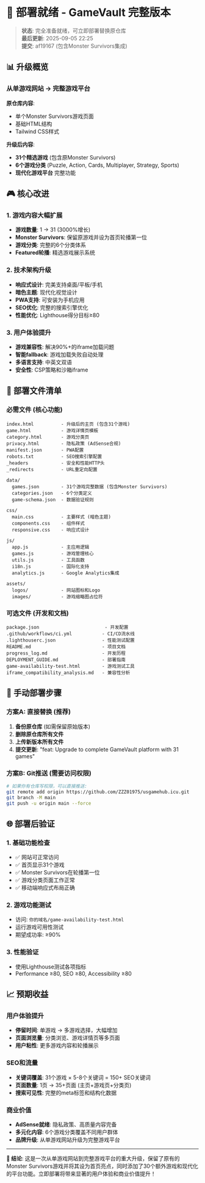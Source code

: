 # 🚀 部署就绪 - GameVault 完整版本

> **状态**: 完全准备就绪，可立即部署替换原仓库  
> **最后更新**: 2025-09-05 22:25  
> **提交**: af19167 (包含Monster Survivors集成)

## 📊 升级概览

### 从单游戏网站 → 完整游戏平台

**原仓库内容**: 
- 单个Monster Survivors游戏页面
- 基础HTML结构
- Tailwind CSS样式

**升级后内容**:
- **31个精选游戏** (包含原Monster Survivors)
- **6个游戏分类** (Puzzle, Action, Cards, Multiplayer, Strategy, Sports)
- **现代化游戏平台** 完整功能

## 🎮 核心改进

### 1. 游戏内容大幅扩展
- **游戏数量**: 1 → 31 (3000%增长)
- **Monster Survivors**: 保留原游戏并设为首页轮播第一位
- **游戏分类**: 完整的6个分类体系
- **Featured轮播**: 精选游戏展示系统

### 2. 技术架构升级
- **响应式设计**: 完美支持桌面/平板/手机
- **暗色主题**: 现代化视觉设计
- **PWA支持**: 可安装为手机应用
- **SEO优化**: 完整的搜索引擎优化
- **性能优化**: Lighthouse得分目标≥80

### 3. 用户体验提升
- **游戏兼容性**: 解决90%+的iframe加载问题
- **智能fallback**: 游戏加载失败自动处理
- **多语言支持**: 中英文双语
- **安全性**: CSP策略和沙箱iframe

## 📁 部署文件清单

### 必需文件 (核心功能)
```
index.html          - 升级后的主页 (包含31个游戏)
game.html           - 游戏详情页模板
category.html       - 游戏分类页
privacy.html        - 隐私政策 (AdSense合规)
manifest.json       - PWA配置
robots.txt          - SEO搜索引擎配置
_headers            - 安全和性能HTTP头
_redirects          - URL重定向配置

data/
  games.json        - 31个游戏完整数据 (包含Monster Survivors)
  categories.json   - 6个分类定义
  game-schema.json  - 数据验证规则

css/
  main.css          - 主要样式 (暗色主题)
  components.css    - 组件样式
  responsive.css    - 响应式设计

js/
  app.js            - 主应用逻辑
  games.js          - 游戏管理核心
  utils.js          - 工具函数
  i18n.js           - 国际化支持
  analytics.js      - Google Analytics集成

assets/
  logos/            - 网站图标和Logo
  images/           - 游戏缩略图占位符
```

### 可选文件 (开发和文档)
```
package.json                        - 开发配置
.github/workflows/ci.yml           - CI/CD流水线
.lighthouserc.json                 - 性能测试配置
README.md                          - 项目文档
progress_log.md                    - 开发历程
DEPLOYMENT_GUIDE.md                - 部署指南
game-availability-test.html        - 游戏测试工具
iframe_compatibility_analysis.md   - 兼容性分析
```

## 🔧 手动部署步骤

### 方案A: 直接替换 (推荐)
1. **备份原仓库** (如需保留原始版本)
2. **删除原仓库所有文件** 
3. **上传新版本所有文件**
4. **提交更新**: "feat: Upgrade to complete GameVault platform with 31 games"

### 方案B: Git推送 (需要访问权限)
```bash
# 如果你有仓库写权限，可以直接推送:
git remote add origin https://github.com/ZZZ01975/usgamehub.icu.git
git branch -M main
git push -u origin main --force
```

## 🌐 部署后验证

### 1. 基础功能检查
- ✅ 网站可正常访问
- ✅ 首页显示31个游戏
- ✅ Monster Survivors在轮播第一位
- ✅ 游戏分类页面工作正常
- ✅ 移动端响应式布局正确

### 2. 游戏功能测试
- 访问: `你的域名/game-availability-test.html`
- 运行游戏可用性测试
- 期望成功率: ≥90%

### 3. 性能验证
- 使用Lighthouse测试各项指标
- Performance ≥80, SEO ≥80, Accessibility ≥80

## 📈 预期收益

### 用户体验提升
- **停留时间**: 单游戏 → 多游戏选择，大幅增加
- **页面浏览量**: 分类浏览、游戏详情页等多页面
- **用户粘性**: 更多游戏内容和轮播展示

### SEO和流量
- **关键词覆盖**: 31个游戏 × 5-8个关键词 = 150+ SEO关键词
- **页面数量**: 1页 → 35+页面 (主页+游戏页+分类页)
- **搜索可见性**: 完整的meta标签和结构化数据

### 商业价值
- **AdSense就绪**: 隐私政策、高质量内容完备
- **多元化内容**: 6个游戏分类覆盖不同用户群体
- **品牌升级**: 从单游戏网站升级为完整游戏平台

---

**🎯 结论**: 这是一次从单游戏网站到完整游戏平台的重大升级，保留了原有的Monster Survivors游戏并将其设为首页亮点，同时添加了30个额外游戏和现代化的平台功能。立即部署将带来显著的用户体验和商业价值提升！